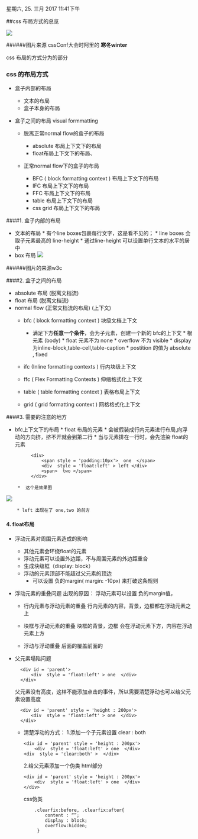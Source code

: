 星期六, 25. 三月 2017 11:41下午 

##css 布局方式的总览

![](http://images2015.cnblogs.com/blog/724254/201703/724254-20170327000754815-1193449774.png)


######图片来源 cssConf大会时阿里的 **寒冬winter**

css 布局的方式分为的部分

### css 的布局方式
* 盒子内部的布局
	*  文本的布局
	* 盒子本身的布局
	
* 盒子之间的布局 visual formmatting
	* 脱离正常normal flow的盒子的布局
		* absolute 布局上下文下的布局
		* float布局上下文下的布局、
		
	* 正常normal flow下的盒子的布局
		* BFC ( block formatting context ) 布局上下文下的布局
		* IFC 布局上下文下的布局
		* FFC 布局上下文下的布局
		* table 布局上下文下的布局
		* css grid 布局上下文下的布局

####1. 盒子内部的布局
* 文本的布局
      * 有个line boxes包裹每行文字，这是看不见的；
      * line boxes 会取子元素最高的 line-height
      * 通过line-height 可以设置单行文本的水平的居中
* box 布局
![](http://images2015.cnblogs.com/blog/724254/201703/724254-20170327000811768-378385082.gif)


######图片的来源w3c
	
####2. 盒子之间的布局
* absolute 布局 (脱离文档流)
* float 布局 (脱离文档流)
* normal flow (正常文档流的布局)  (上下文)
	* bfc ( block formatting context )  块级文档上下文
		* 满足下方**任意一个条件**，会为子元素，创建一个新的 bfc的上下文
			  * 根元素 (body)
			  * float 元素不为 none
			  * overflow 不为 visible
			  * display 为inline-block,table-cell,table-caption
			  * postition 的值为 absolute , fixed
			  
	*  ifc (Inline formatting contexts ) 行内块级上下文
	*  ffc ( Flex Formatting Contexts )  伸缩格式化上下文
	*  table  ( table formatting context ) 表格布局上下文
	*  grid  ( grid formatting context ) 网格格式化上下文

####3. 需要的注意的地方
* bfc上下文下的布局
      *   float 布局的元素
      *   会被假装成行内元素进行布局,向浮动的方向挤，挤不开就会到第二行
      *   当与元素排在一行时，会先渲染 float的元素

            <div> 
                <span style = 'padding:10px'>  one  </span>
                <div  style = 'float:left' > left </div>
                <span>  two </span>
            </div>

       *  这个是效果图
![](http://images2015.cnblogs.com/blog/724254/201703/724254-20170328234718608-1596381035.png)


		* left 出现在了 one,two 的前方

#### 4. float布局 
* 浮动元素对周围元素造成的影响
	* 其他元素会环绕float的元素
	* 浮动元素可以设置外边距，不与周围元素的外边距重合
	* 生成块级框（display: block）
	* 浮动的元素顶部不能超过父元素的顶边
		* 可以设置 负的margin( margin: -10px) 来打破这条规则
		
* 浮动元素的重叠问题
	出现的原因： 浮动元素可以设置 负的margin值，
	* 行内元素与浮动元素的重叠
		行内元素的内容，背景，边框都在浮动元素之上
	
	* 块框与浮动元素的重叠
		块框的背景，边框 会在浮动元素下方，内容在浮动元素上方
		
	* 浮动与浮动重叠
		后面的覆盖前面的
		
* 父元素塌陷问题

		<div id = 'parent'> 
			<div  style = 'float:left' > one  </div>
		</div>
		
  	父元素没有高度，这样不能添加点击的事件，所以需要清楚浮动也可以给父元素设置高度 
	
		<div id = 'parent' style = 'height : 200px'> 
			<div  style = 'float:left' > one  </div>
		</div>
	
  * 清楚浮动的方式：
    1.添加一个子元素设置 clear : both

       	<div id = 'parent' style = 'height : 200px'> 
			<div  style = 'float:left' > one  </div>
		<div  style = 'clear:both' >  </div>
	</div>
	
    2.给父元素添加一个伪类
      html部分
		
     	<div id = 'parent' style = 'height : 200px'> 
			<div  style = 'float:left' > one  </div>
		</div>
                
	        
      css伪类
	       
	        .clearfix:before, .clearfix:after{
				content : “”;
				display : block;
				overflow:hidden;
		     }